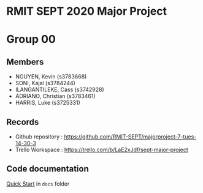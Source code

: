# RMIT SEPT 2020 Major Project

# Group 00

## Members
* NGUYEN, Kevin (s3783668)
* SONI, Kajal (s3784244)
* ILANGANTILEKE, Cass (s3742928)
* ADRIANO, Christian (s3783461)
* HARRIS, Luke (s3725331)

## Records

* Github repository : https://github.com/RMIT-SEPT/majorproject-7-tues-14-30-3
* Trello Workspace : https://trello.com/b/LaE2xJdf/sept-major-project


## Code documentation

[Quick Start](/docs/README.md) in `docs` folder
